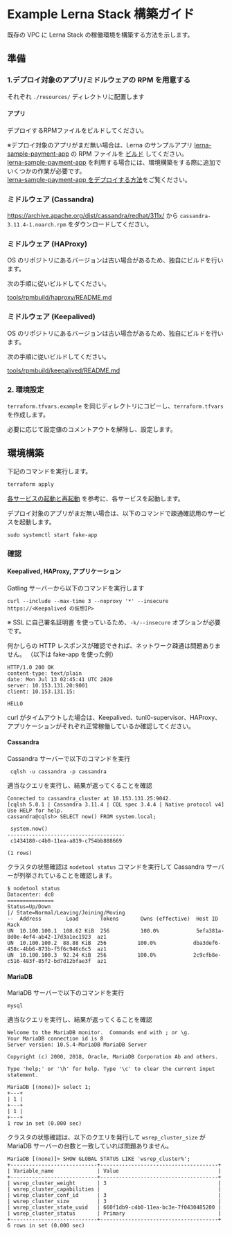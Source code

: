 # Example Lerna Stack 構築ガイド

既存の VPC に Lerna Stack の稼働環境を構築する方法を示します。

## 準備

### 1.デプロイ対象のアプリ/ミドルウェアの RPM を用意する

それぞれ `./resources/` ディレクトリに配置します

#### アプリ
デプロイするRPMファイルをビルドしてください。

※デプロイ対象のアプリがまだ無い場合は、Lerna のサンプルアプリ [lerna-sample-payment-app] の RPM ファイルを [ビルド](https://github.com/lerna-stack/lerna-sample-payment-app/blob/main/docs/RPMパッケージビルドガイド.md) してください。  
[lerna-sample-payment-app] を利用する場合には、環境構築をする際に追加でいくつかの作業が必要です。  
[lerna-sample-payment-app をデプロイする方法](README_lerna-sample-payment-app.md)をご覧ください。


### ミドルウェア (Cassandra)
https://archive.apache.org/dist/cassandra/redhat/311x/ から `cassandra-3.11.4-1.noarch.rpm` をダウンロードしてください。

### ミドルウェア (HAProxy)

OS のリポジトリにあるバージョンは古い場合があるため、独自にビルドを行います。

次の手順に従いビルドしてください。

[tools/rpmbuild/haproxy/README.md](../../tools/rpmbuild/haproxy/README.md)

### ミドルウェア (Keepalived)

OS のリポジトリにあるバージョンは古い場合があるため、独自にビルドを行います。

次の手順に従いビルドしてください。

[tools/rpmbuild/keepalived/README.md](../../tools/rpmbuild/keepalived/README.md)

### 2. 環境設定

`terraform.tfvars.example` を同じディレクトリにコピーし、`terraform.tfvars` を作成します。

必要に応じて設定値のコメントアウトを解除し、設定します。

## 環境構築

下記のコマンドを実行します。

```bash
terraform apply
```

[各サービスの起動と再起動](../../docs/ops/各サービスの起動と再起動.md) を参考に、各サービスを起動します。

デプロイ対象のアプリがまだ無い場合は、以下のコマンドで疎通確認用のサービスを起動します。

```
sudo systemctl start fake-app
```

### 確認

#### Keepalived, HAProxy, アプリケーション

Gatling サーバーから以下のコマンドを実行します

```
curl --include --max-time 3 --noproxy '*' --insecure https://<Keepalived の仮想IP>
```

※ SSL に自己署名証明書 を使っているため、`-k/--insecure` オプションが必要です。

何かしらの HTTP レスポンスが確認できれば、ネットワーク疎通は問題ありません。
（以下は fake-app を使った例）

```
HTTP/1.0 200 OK
content-type: text/plain
date: Mon Jul 13 02:45:41 UTC 2020
server: 10.153.131.20:9001
client: 10.153.131.15:

HELLO
```

curl がタイムアウトした場合は、Keepalived、tunl0-supervisor、HAProxy、アプリケーションがそれぞれ正常稼働しているか確認してください。

#### Cassandra

Cassandra サーバーで以下のコマンドを実行

```
 cqlsh -u cassandra -p cassandra
```

適当なクエリを実行し、結果が返ってくることを確認

```
Connected to cassandra_cluster at 10.153.131.25:9042.
[cqlsh 5.0.1 | Cassandra 3.11.4 | CQL spec 3.4.4 | Native protocol v4]
Use HELP for help.
cassandra@cqlsh> SELECT now() FROM system.local;

 system.now()
--------------------------------------
 c1434180-c4b0-11ea-a819-c754bb888669

(1 rows)
```

クラスタの状態確認は `nodetool status` コマンドを実行して Cassandra サーバーが列挙されていることを確認します。

```
$ nodetool status
Datacenter: dc0
===============
Status=Up/Down
|/ State=Normal/Leaving/Joining/Moving
--  Address        Load       Tokens       Owns (effective)  Host ID                               Rack
UN  10.100.100.1  108.62 KiB  256          100.0%            5efa381a-8d0e-4ef4-ab42-17d3a1ec1923  az1
UN  10.100.100.2  88.88 KiB  256          100.0%            dba3def6-458c-4bb6-873b-f5f6c946c6c5  az1
UN  10.100.100.3  92.24 KiB  256          100.0%            2c9cfb8e-c516-483f-85f2-bd7d12bfae3f  az1
```

#### MariaDB

MariaDB サーバーで以下のコマンドを実行

```
mysql
```

適当なクエリを実行し、結果が返ってくることを確認

```
Welcome to the MariaDB monitor.  Commands end with ; or \g.
Your MariaDB connection id is 8
Server version: 10.5.4-MariaDB MariaDB Server

Copyright (c) 2000, 2018, Oracle, MariaDB Corporation Ab and others.

Type 'help;' or '\h' for help. Type '\c' to clear the current input statement.

MariaDB [(none)]> select 1;
+---+
| 1 |
+---+
| 1 |
+---+
1 row in set (0.000 sec)
```

クラスタの状態確認は、以下のクエリを発行して `wsrep_cluster_size` が MariaDB サーバーの台数と一致していれば問題ありません。

```
MariaDB [(none)]> SHOW GLOBAL STATUS LIKE 'wsrep_cluster%';
+----------------------------+--------------------------------------+
| Variable_name              | Value                                |
+----------------------------+--------------------------------------+
| wsrep_cluster_weight       | 3                                    |
| wsrep_cluster_capabilities |                                      |
| wsrep_cluster_conf_id      | 3                                    |
| wsrep_cluster_size         | 3                                    |
| wsrep_cluster_state_uuid   | 660f1db9-c4b0-11ea-bc3e-7f0430485200 |
| wsrep_cluster_status       | Primary                              |
+----------------------------+--------------------------------------+
6 rows in set (0.000 sec)
```

[lerna-sample-payment-app]: https://github.com/lerna-stack/lerna-sample-payment-app

